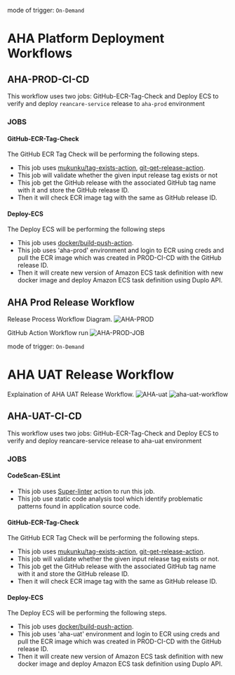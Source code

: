 mode of trigger: ```On-Demand```

# AHA Platform Deployment Workflows

## AHA-PROD-CI-CD

This workflow uses two jobs: GitHub-ECR-Tag-Check and Deploy ECS to verify and deploy ```reancare-service``` release to ```aha-prod``` environment

### JOBS

#### GitHub-ECR-Tag-Check
The GitHub ECR Tag Check will be performing the following steps.

* This job uses [mukunku/tag-exists-action](https://github.com/marketplace/actions/tag-exists-action), [git-get-release-action](https://github.com/marketplace/actions/git-get-release-action).
* This job will validate whether the given input release tag exists or not
* This job get the GitHub release with the associated GitHub tag name with it and store the GitHub release ID.
* Then it will check ECR image tag with the same as GitHub release ID.

#### Deploy-ECS
The Deploy ECS will be performing the following steps

* This job uses [docker/build-push-action](https://github.com/marketplace/actions/build-and-push-docker-images).
* This job uses 'aha-prod' environment and login to ECR using creds and pull the ECR image which was created in PROD-CI-CD with the GitHub release ID.
* Then it will create new version of Amazon ECS task definition with new docker image and deploy Amazon ECS task definition using Duplo API.

## AHA Prod Release Workflow

Release Process Workflow Diagram.
![AHA-PROD](https://github.com/REAN-Foundation/reancare-service/blob/feature/flow_documentation/assets/images/AHA-PROD_Workflow.png?raw=true)

GitHub Action Workflow run
![AHA-PROD-JOB](https://github.com/REAN-Foundation/reancare-service/blob/feature/flow_documentation/assets/images/aha_github_workflow.png?raw=true)

mode of trigger: ```On-Demand```
# AHA UAT Release Workflow
Explaination of AHA UAT Release Workflow.
![AHA-uat](https://github.com/REAN-Foundation/reancare-service/blob/feature/flow_documentation/assets/images/AHA-UAT_wrokflow.png?raw=true)
![aha-uat-workflow](https://github.com/REAN-Foundation/reancare-service/blob/feature/flow_documentation/assets/images/aha_uat_workflow.png?raw=true)

## AHA-UAT-CI-CD

This workflow uses two jobs: GitHub-ECR-Tag-Check and Deploy ECS to verify and deploy reancare-service release to aha-uat environment

### JOBS

#### CodeScan-ESLint

* This job uses [Super-linter](https://github.com/marketplace/actions/super-linter) action to run this job.
* This job use static code analysis tool which identify problematic patterns found in application source code.

#### GitHub-ECR-Tag-Check
The GitHub ECR Tag Check will be performing the following steps.


* This job uses [mukunku/tag-exists-action](https://github.com/marketplace/actions/tag-exists-action), [git-get-release-action](https://github.com/marketplace/actions/git-get-release-action).
* This job will validate whether the given input release tag exists or not.
* This job get the GitHub release with the associated GitHub tag name with it and store the GitHub release ID.
* Then it will check ECR image tag with the same as GitHub release ID.

#### Deploy-ECS
The Deploy ECS will be performing the following steps.

* This job uses [docker/build-push-action](https://github.com/marketplace/actions/build-and-push-docker-images).
* This job uses 'aha-uat' environment and login to ECR using creds and pull the ECR image which was created in PROD-CI-CD with the GitHub release ID.
* Then it will create new version of Amazon ECS task definition with new docker image and deploy Amazon ECS task definition using Duplo API.

